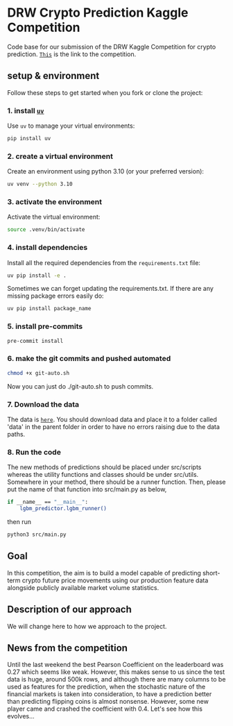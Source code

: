 # DRW Crypto Prediction Kaggle Competition  
Code base for our submission of the DRW Kaggle Competition for crypto prediction. [`This`](http://kaggle.com/competitions/drw-crypto-market-prediction/team) is the link to the competition.

## setup & environment

Follow these steps to get started when you fork or clone the project:

### 1. install [`uv`](https://github.com/astral-sh/uv/)

Use `uv` to manage your virtual environments:

```bash
pip install uv
```

### 2. create a virtual environment

Create an environment using python 3.10 (or your preferred version):

```bash
uv venv --python 3.10
```

### 3. activate the environment

Activate the virtual environment:

```bash
source .venv/bin/activate
```

### 4. install dependencies

Install all the required dependencies from the `requirements.txt` file:

```bash
uv pip install -e .
```

Sometimes we can forget updating the requirements.txt. If there are any missing package errors easily do:

```bash
uv pip install package_name
```

### 5. install pre-commits

```bash
pre-commit install
```

### 6. make the git commits and pushed automated

```bash
chmod +x git-auto.sh
```

Now you can just do ./git-auto.sh to push commits.

### 7. Download the data

The data is [`here`](https://www.kaggle.com/competitions/drw-crypto-market-prediction/data). You should download data and place it to a folder called 'data' in the parent folder in order to have no errors raising due to the data paths.

### 8. Run the code

The new methods of predictions should be placed under src/scripts whereas the utility functions and classes should be under src/utils. Somewhere in your method, there should be a runner function. Then, please put the name of that function into src/main.py as below, 

```bash
if __name__ == "__main__":
    lgbm_predictor.lgbm_runner()
```

then run 

```bash
python3 src/main.py
```

## Goal  

In this competition, the aim is to build a model capable of predicting short-term crypto future price movements using our production feature data alongside publicly available market volume statistics. 

## Description of our approach

We will change here to how we approach to the project.

## News from the competition

Until the last weekend the best Pearson Coefficient on the leaderboard was 0.27 which seems like weak. However, this makes sense to us since the test data is huge, around 500k rows, and although there are many columns to be used as features for the prediction, when the stochastic nature of the financial markets is taken into consideration, to have a prediction better than predicting flipping coins is almost nonsense. However, some new player came and crashed the coefficient with 0.4. Let's see how this evolves...
